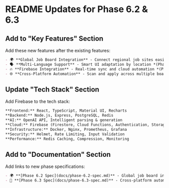 # README Updates for Phase 6.2 & 6.3

## Add to "Key Features" Section

Add these new features after the existing features:

```markdown
- 🌍 **Global Job Board Integration** - Connect regional job sites easily *(Phase 6.2 - Planned)*
- 🗣️ **Multi-Language Support** - Smart UI adaptation by location *(Phase 6.2 - Planned)*
- 🔥 **Firebase Integration** - Real-time sync and cloud automation *(Phase 6.2 - Planned)*
- 🌐 **Cross-Platform Automation** - Scan and apply across multiple boards *(Phase 6.3 - Planned)*
```

## Update "Tech Stack" Section

Add Firebase to the tech stack:

```markdown
**Frontend:** React, TypeScript, Material UI, Recharts  
**Backend:** Node.js, Express, PostgreSQL, Redis  
**AI:** OpenAI API, Intelligent parsing & generation  
**Cloud:** Firebase (Firestore, Cloud Functions, Authentication, Storage)
**Infrastructure:** Docker, Nginx, Prometheus, Grafana
**Security:** Helmet, Rate Limiting, Input Validation
**Performance:** Redis Caching, Compression, Monitoring
```

## Add to "Documentation" Section

Add links to new phase specifications:

```markdown
- 🌍 **[Phase 6.2 Spec](docs/phase-6.2-spec.md)** - Global job board integration
- 🔄 **[Phase 6.3 Spec](docs/phase-6.3-spec.md)** - Cross-platform automation
```